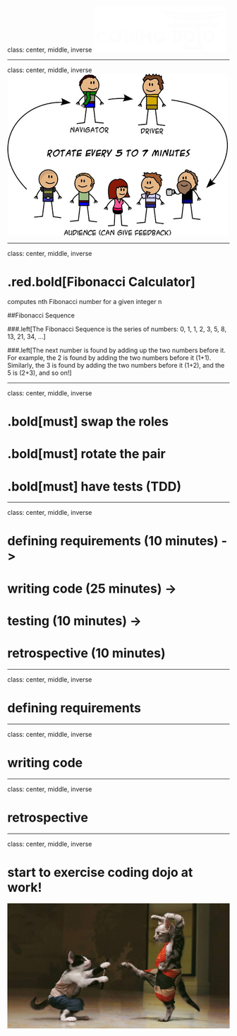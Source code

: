 class: center, middle, inverse
![Default-aligned image](images/coding_dojo_white.png)

---
class: center, middle, inverse
![Default-aligned image](images/dojodesenho.jpg)

<!-- Non-competitive, collaborative, fun environment
All skill levels are welcome
Safe to try new ideas -->

---
class: center, middle, inverse
# .red.bold[Fibonacci Calculator]

computes nth Fibonacci number for a given integer n

##Fibonacci Sequence

###.left[The Fibonacci Sequence is the series of numbers: 
0, 1, 1, 2, 3, 5, 8, 13, 21, 34, ...]

###.left[The next number is found by adding up the two numbers before it. 
For example, the 2 is found by adding the two numbers before it (1+1). Similarly, the 3 is found by adding the two numbers before it (1+2), and the 5 is (2+3), and so on!]

<!-- ---
class: center, middle, inverse
# station 1: .bold[ping-pong]
# station 2: .bold[pomodoro] -->

---
class: center, middle, inverse

# .bold[must] swap the roles
# .bold[must] rotate the pair
# .bold[must] have tests (TDD)

---
class: center, middle, inverse

# defining requirements (10 minutes) -> 
# writing code (25 minutes) -> 
# testing (10 minutes) -> 
# retrospective (10 minutes)
<!-- quick retrospective of the previous session; what went well, what was interesting, what was frustrating -->

---
class: center, middle, inverse
# defining requirements

---
class: center, middle, inverse
# writing code

---
class: center, middle, inverse
# retrospective


---
class: center, middle, inverse
# start to exercise coding dojo at work!
![Default-aligned image](images/ninja-cat.jpg)